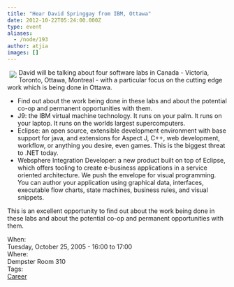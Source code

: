 ```yaml
---
title: "Hear David Springgay from IBM, Ottawa"
date: 2012-10-22T05:24:00.000Z
type: event
aliases:
  - /node/193
author: atjia
images: []
---
```


<div class="field field-name-body field-type-text-with-summary field-label-hidden"><div class="field-items"><div class="field-item even"><p><img src="/files/ibm%20logo.jpg" align="left" vspace="5" hspace="5">David will be talking about four software labs in Canada - Victoria, Toronto, Ottawa, Montreal - with a particular focus on the cutting edge work which is being done in Ottawa.</p>
<ul>
<li>Find out about the work being done in these labs and about the potential co-op and permanent opportunities with them.
</li><li>J9: the IBM virtual machine technology.  It runs on your palm.  It runs on your laptop.  It runs on the worlds largest supercomputers.
</li><li>Eclipse: an open source, extensible development environment with base support for java, and extensions for Aspect J, C++, web development, workflow, or anything you desire, even games.  This is the biggest threat to .NET  today.
</li><li>Websphere Integration Developer: a new product built on top of Eclipse, which offers tooling to create e-business applications in a service oriented architecture.  We push the envelope for visual programming.  You can author your application using graphical data, interfaces, executable flow charts, state machines, business rules, and visual snippets.
</li></ul>
<p>This is an excellent opportunity to find out about the work being done in these labs and about the potential co-op and permanent opportunities with them.</p>
<!--break--></div></div></div><div class="field field-name-field-dates field-type-datetime field-label-above"><div class="field-label">When:&#xA0;</div><div class="field-items"><div class="field-item even"><span class="date-display-single">Tuesday, October 25, 2005 - <span class="date-display-range"><span class="date-display-start">16:00</span> to <span class="date-display-end">17:00</span></span></span></div></div></div><div class="field field-name-field-location field-type-text field-label-above"><div class="field-label">Where:&#xA0;</div><div class="field-items"><div class="field-item even">Dempster Room 310</div></div></div>    <footer>
    <div class="field field-name-field-tags field-type-taxonomy-term-reference field-label-above"><div class="field-label">Tags:&#xA0;</div><div class="field-items"><div class="field-item even"><a href="/career">Career</a></div></div></div>      </footer>

